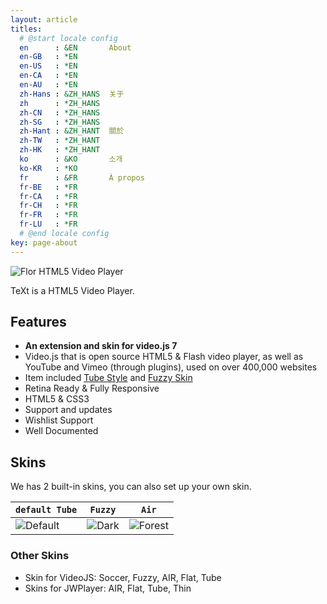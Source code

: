 ```yaml
---
layout: article
titles:
  # @start locale config
  en      : &EN       About
  en-GB   : *EN
  en-US   : *EN
  en-CA   : *EN
  en-AU   : *EN
  zh-Hans : &ZH_HANS  关于
  zh      : *ZH_HANS
  zh-CN   : *ZH_HANS
  zh-SG   : *ZH_HANS
  zh-Hant : &ZH_HANT  關於
  zh-TW   : *ZH_HANT
  zh-HK   : *ZH_HANT
  ko      : &KO       소개
  ko-KR   : *KO
  fr      : &FR       À propos
  fr-BE   : *FR
  fr-CA   : *FR
  fr-CH   : *FR
  fr-FR   : *FR
  fr-LU   : *FR
  # @end locale config
key: page-about
---
```


![Flor HTML5 Video Player ](https://s3.envato.com/files/293604283/preview/2.png)

TeXt is a HTML5 Video Player.


## Features

- **An extension and skin for video.js 7**
- Video.js that is open source HTML5 & Flash video player, as well as YouTube and Vimeo (through plugins), used on over 400,000 websites
- Item included [Tube Style](https://codecanyon.net/item/tube-skin-retina-for-videojs/17661814) and [Fuzzy Skin](https://codecanyon.net/item/fuzzy-skin-retina-for-videojs/25162597)
- Retina Ready & Fully Responsive
- HTML5 & CSS3
- Support and updates
- Wishlist Support
- Well Documented

## Skins

We has 2 built-in skins, you can also set up your own skin.

| `default Tube` | `Fuzzy` | `Air` |
| --- |  --- | --- |
| ![Default](https://raw.githubusercontent.com/kitian616/jekyll-TeXt-theme/master/screenshots/skins_default.jpg) | ![Dark](https://raw.githubusercontent.com/kitian616/jekyll-TeXt-theme/master/screenshots/skins_dark.jpg) | ![Forest](https://raw.githubusercontent.com/kitian616/jekyll-TeXt-theme/master/screenshots/skins_forest.jpg) |

### Other Skins
- Skin for VideoJS: Soccer, Fuzzy, AIR, Flat, Tube
- Skins for JWPlayer: AIR, Flat, Tube, Thin
